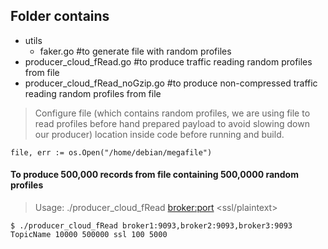 
## Folder contains
- utils
  - faker.go  #to generate file with random profiles
- producer_cloud_fRead.go   #to produce traffic reading random profiles from file
- producer_cloud_fRead_noGzip.go   #to produce non-compressed traffic reading random profiles from file


>  Configure file (which contains random profiles, we are using file to read profiles before hand prepared payload to avoid slowing down our producer) location inside code before running and build.
```
file, err := os.Open("/home/debian/megafile")
```

#### To produce 500,000 records from file containing 500,0000 random profiles
> Usage: ./producer_cloud_fRead <broker:port> <topic> <msgBurst> <total> <ssl/plaintext> <lingerMs> <waitMs>

```
$ ./producer_cloud_fRead broker1:9093,broker2:9093,broker3:9093  TopicName 10000 500000 ssl 100 5000
```
